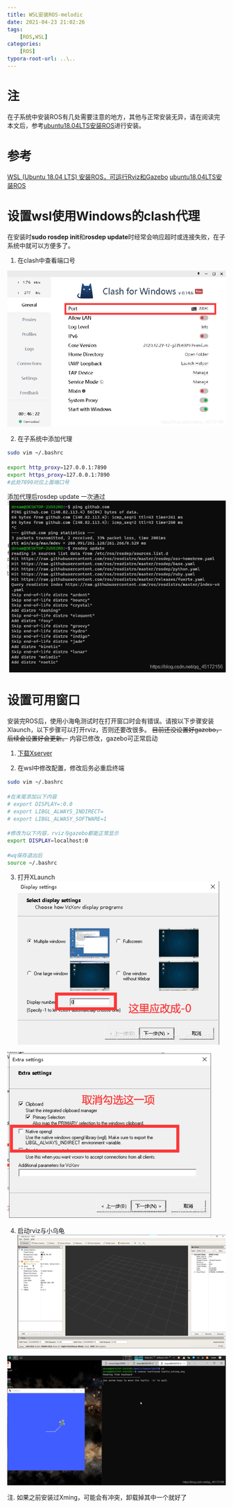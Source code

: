 ```yaml
---
title: WSL安装ROS-melodic
date: 2021-04-23 21:02:26
tags: 
    [ROS,WSL] 
categories: 
    [ROS]
typora-root-url: ..\..
---
```


# 注
在子系统中安装ROS有几处需要注意的地方，其他与正常安装无异，请在阅读完本文后，参考[ubuntu18.04LTS安装ROS](https://blog.csdn.net/qq_45172156/article/details/106479607)进行安装。

# 参考
[WSL (Ubuntu 18.04 LTS) 安装ROS，可运行Rviz和Gazebo](https://blog.csdn.net/Undefinedefity/article/details/106187430)
[ubuntu18.04LTS安装ROS](https://blog.csdn.net/qq_45172156/article/details/106479607)

# 设置wsl使用Windows的clash代理
在安装时**sudo rosdep init**和**rosdep update**时经常会响应超时或连接失败，在子系统中就可以方便多了。

1. 在clash中查看端口号

![01](/images/WSL安装ROS-melodic/01.png)

2. 在子系统中添加代理

```bash
sudo vim ~/.bashrc

export http_proxy=127.0.0.1:7890
export https_proxy=127.0.0.1:7890
#此处7890对应上面端口号
```
添加代理后rosdep update 一次通过
![02](/images/WSL安装ROS-melodic/02.png)


# 设置可用窗口
安装完ROS后，使用小海龟测试时在打开窗口时会有错误。请按以下步骤安装Xlaunch，以下步骤可以打开rviz，否则还要改很多。
~~目前还没设置好gazebo，后续会设置好会更新。~~
内容已修改，gazebo可正常启动

1. [下载Xserver](https://sourceforge.net/projects/vcxsrv/)

2. 在wsl中修改配置，修改后务必重启终端

```bash
sudo vim ~/.bashrc

#在末尾添加以下内容
# export DISPLAY=:0.0
# export LIBGL_ALWAYS_INDIRECT=
# export LIBGL_ALWASY_SOFTWARE=1

#修改为以下内容，rviz与gazebo都能正常显示
export DISPLAY=localhost:0

#wq保存退出后
source ~/.bashrc
```
3. 打开XLaunch
    ![03](/images/WSL安装ROS-melodic/03.png)

  ![04](/images/WSL安装ROS-melodic/04.png)

4. 启动rviz与小乌龟
    ![05](/images/WSL安装ROS-melodic/05.png)

  ![06](/images/WSL安装ROS-melodic/06.png)


注. 如果之前安装过Xming，可能会有冲突，卸载掉其中一个就好了
